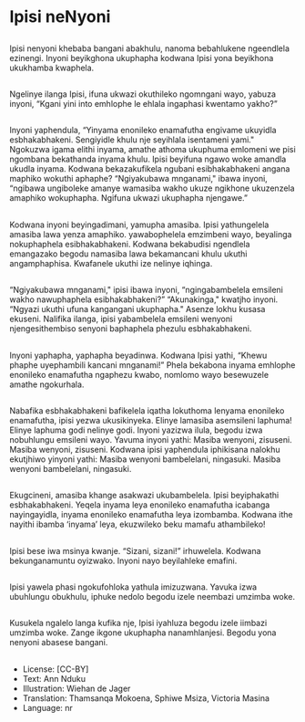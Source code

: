 # Ipisi neNyoni

##
Ipisi nenyoni khebaba bangani
abakhulu, nanoma bebahlukene
ngeendlela ezinengi.
Inyoni beyikghona ukuphapha
kodwana Ipisi yona beyikhona
ukukhamba kwaphela.

##
Ngelinye ilanga Ipisi, ifuna
ukwazi okuthileko ngomngani
wayo, yabuza inyoni, “Kgani
yini into emhlophe le ehlala
ingaphasi kwentamo yakho?”

##
Inyoni yaphendula, “Yinyama enonileko enamafutha
engivame ukuyidla esbhakabhakeni. Sengiyidle khulu nje
seyihlala isentameni yami."
Ngokuzwa igama elithi inyama, amathe athoma ukuphuma
emlomeni we pisi ngombana bekathanda inyama khulu.
Ipisi beyifuna ngawo woke amandla ukudla inyama.
Kodwana bekazakufikela ngubani esibhakabhakeni angana
maphiko wokuthi aphaphe?
“Ngiyakubawa mnganami," ibawa inyoni, “ngibawa
ungiboleke amanye wamasiba wakho ukuze ngikhone
ukuzenzela amaphiko wokuphapha. Ngifuna ukwazi
ukuphapha njengawe.”

##
Kodwana inyoni beyingadimani,
yamupha amasiba.
Ipisi yathungelela amasiba lawa
yenza amaphiko.
yawabophelela emzimbeni
wayo, beyalinga nokuphaphela
esibhakabhakeni.
Kodwana bekabudisi ngendlela
emangazako begodu namasiba
lawa bekamancani khulu ukuthi
angamphaphisa.
Kwafanele ukuthi ize nelinye
iqhinga.

##
“Ngiyakubawa mnganami," ipisi
ibawa inyoni, “ngingabambelela
emsileni wakho nawuphaphela
esibhakabhakeni?”
“Akunakinga," kwatjho inyoni.
“Ngyazi ukuthi ufuna
kangangani ukuphapha."
Asenze lokhu kusasa ekuseni.
Nalifika ilanga, ipisi
yabambelela emsileni wenyoni
njengesithembiso senyoni
baphaphela phezulu
esbhakabhakeni.

##
Inyoni yaphapha, yaphapha
beyadinwa. Kodwana Ipisi yathi,
“Khewu phaphe uyephambili
kancani mnganami!”
Phela bekabona inyama
emhlophe enonileko
enamafutha ngaphezu kwabo,
nomlomo wayo besewuzele
amathe ngokurhala.

##
Nabafika esbhakabhakeni bafikelela iqatha lokuthoma
lenyama enonileko enamafutha, ipisi yezwa ukusikinyeka.
Elinye lamasiba asemsileni laphuma! Elinye laphuma godi
nelinye godi. Inyoni yazizwa ilula, begodu izwa nobuhlungu
emsileni wayo.
Yavuma inyoni yathi:
Masiba wenyoni, zisuseni. Masiba wenyoni, zisuseni.
Kodwana ipisi yaphendula iphikisana nalokhu ekutjhiwo
yinyoni yathi:
Masiba wenyoni bambelelani, ningasuki. Masiba wenyoni
bambelelani, ningasuki.

##

##
Ekugcineni, amasiba khange
asakwazi ukubambelela. Ipisi
beyiphakathi esbhakabhakeni.
Yeqela inyama leya enonileko
enamafutha icabanga
nayingayidla, inyama enonileko
enamafutha leya izombamba.
Kodwana ithe nayithi ibamba
‘inyama’ leya, ekuzwileko beku
mamafu athambileko!

##
Ipisi bese iwa msinya kwanje.
“Sizani, sizani!” irhuwelela.
Kodwana bekunganamuntu
oyizwako. Inyoni nayo
beyilahleke emafini.

##
Ipisi yawela phasi ngokufohloka
yathula imizuzwana.
Yavuka izwa ubuhlungu
obukhulu, iphuke nedolo
begodu izele neembazi
umzimba woke.

##
Kusukela ngalelo langa kufika
nje, Ipisi iyahluza begodu izele
iimbazi umzimba woke.
Zange ikgone ukuphapha
nanamhlanjesi. Begodu yona
nenyoni abasese bangani.

##
* License: [CC-BY]
* Text: Ann Nduku
* Illustration: Wiehan de Jager
* Translation: Thamsanqa Mokoena, Sphiwe Msiza, Victoria Masina
* Language: nr
